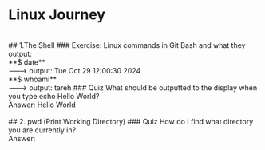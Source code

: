 # Linux Journey
<br>
## 1.The Shell
### Exercise: 
Linux commands in Git Bash and what they output:<br>
**$ date** <br> 
---> output: Tue Oct 29 12:00:30     2024 
<br>
**$ whoami** <br> 
---> output: tareh
### Quiz
What should be outputted to the display when you type echo Hello World? 
<br>Answer: Hello World
<br>
<br>
## 2. pwd (Print Working Directory)
### Quiz
How do I find what directory you are currently in? 
<br>Answer:

